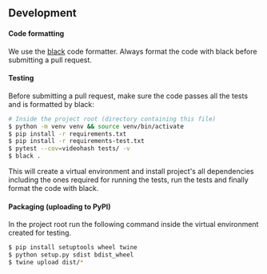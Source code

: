 ## Development

#### Code formatting
We use the [black](https://github.com/psf/black) code formatter. Always format the code with black before
submitting a pull request.

#### Testing
Before submitting a pull request, make sure the code passes all the tests and is formatted by black:

```bash
# Inside the project root (directory containing this file)
$ python -m venv venv && source venv/bin/activate
$ pip install -r requirements.txt
$ pip install -r requirements-test.txt
$ pytest --cov=videohash tests/ -v
$ black .
```
This will create a virtual environment and install project's all dependencies including the ones required for running the tests, run the tests and finally format the code with black.

#### Packaging (uploading to PyPI)

In the project root run the following command inside the virtual environment created for testing.

```bash
$ pip install setuptools wheel twine
$ python setup.py sdist bdist_wheel
$ twine upload dist/*
```
